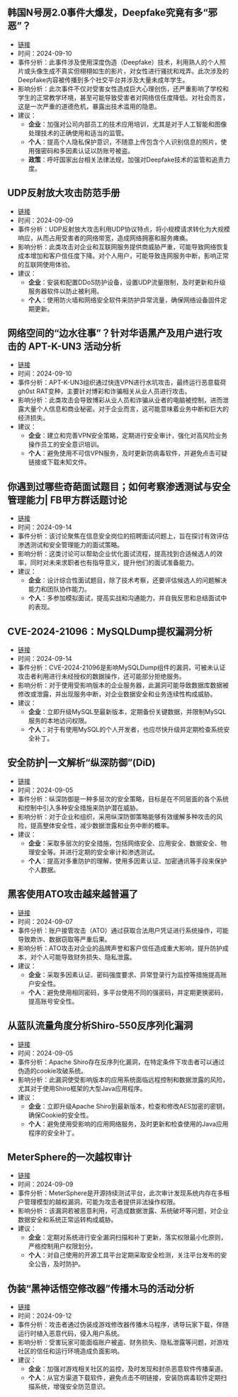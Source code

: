 ## 韩国N号房2.0事件大爆发，Deepfake究竟有多“邪恶”？

- [链接](https://www.freebuf.com/articles/neopoints/410664.html)
- 时间：2024-09-10
- 事件分析：此事件涉及使用深度伪造（Deepfake）技术，利用熟人的个人照片或头像生成不真实但栩栩如生的影片，对女性进行骚扰和戏弄。此次涉及的Deepfake内容被传播到多个社交平台并涉及大量未成年学生。
- 影响分析：此次事件不仅对受害女性造成巨大心理创伤，还严重影响了学校和学生的正常教学环境，甚至可能导致受害者对网络信任度降低。对社会而言，这是一次严重的道德危机，暴露出技术滥用的隐患。
- 建议：
  - **企业**：加强对公司内部员工的技术应用培训，尤其是对于人工智能和图像处理技术的正确使用和适当的监管。 
  - **个人**：提高个人隐私保护意识，不随意上传包含个人识别信息的照片，使用强密码和多因素认证以防账号被盗。
  - **政策**：呼吁国家出台相关法律法规，加强对Deepfake技术的监管和追责力度。

## UDP反射放大攻击防范手册

- [链接](https://www.freebuf.com/articles/network/410528.html)
- 时间：2024-09-09
- 事件分析：UDP反射放大攻击利用UDP协议特点，将小规模请求转化为大规模响应，从而占用受害者的网络带宽，造成网络拥塞和服务瘫痪。
- 影响分析：此类攻击对企业和互联网服务提供商威胁严重，可能导致网络恢复成本增加和客户信任度下降。对个人用户，可能导致连网服务中断，影响正常的互联网使用体验。
- 建议：
  - **企业**：安装和配置DDoS防护设备，设置UDP流量限制，及时更新和升级服务器软件以防止被利用。
  - **个人**：使用防火墙和网络安全软件来防护异常流量，确保网络设备固件定期更新。

## 网络空间的“边水往事”？针对华语黑产及用户进行攻击的 APT-K-UN3 活动分析

- [链接](https://www.freebuf.com/articles/network/410647.html)
- 时间：2024-09-10
- 事件分析：APT-K-UN3组织通过快连VPN进行水坑攻击，最终运行恶意载荷gh0st RAT变种，主要针对博彩和诈骗相关从业人员进行攻击。
- 影响分析：此类攻击会导致博彩从业人员和诈骗从业者的电脑被控制，进而泄露大量个人信息和商业秘密。对于企业而言，这可能意味着业务中断和巨大的经济损失。
- 建议：
  - **企业**：建立和完善VPN安全策略，定期进行安全审计，强化对高风险业务操作员工的安全意识培训。
  - **个人**：避免使用不可信VPN服务，及时更新防病毒软件，并避免点击可疑链接或下载未知文件。

## 你遇到过哪些奇葩面试题目；如何考察渗透测试与安全管理能力| FB甲方群话题讨论

- [链接](https://www.freebuf.com/articles/neopoints/411030.html)
- 时间：2024-09-14
- 事件分析：该讨论聚焦在信息安全岗位的招聘面试问题上，旨在探讨有效评估渗透测试和安全管理能力的面试策略。
- 影响分析：这类讨论可以帮助企业优化面试流程，提高找到合适候选人的效率，同时对未来求职者也有指导意义，提升他们的面试准备能力。
- 建议：
  - **企业**：设计综合性面试题目，除了技术考察，还要评估候选人的问题解决能力和团队协作能力。
  - **个人**：多参加模拟面试，提高实战和沟通能力，并自我反思和总结面试中的表现。

## CVE-2024-21096：MySQLDump提权漏洞分析

- [链接](https://www.freebuf.com/vuls/411090.html)
- 时间：2024-09-14
- 事件分析：CVE-2024-21096是影响MySQLDump组件的漏洞，可被未认证攻击者利用进行未经授权的数据操作，还可能部分拒绝服务。
- 影响分析：对于使用受影响版本的企业服务器，此漏洞可能导致数据库数据被修改或泄露，并出现服务中断，对企业数据安全和业务连续性构成威胁。
- 建议：
  - **企业**：立即升级MySQL至最新版本，定期备份关键数据，并限制MySQL服务的本地访问权限。
  - **个人**：对于有使用MySQL的个人开发者，也应尽快升级并定期检查系统安全补丁。

## 安全防护|一文解析“纵深防御”(DiD)

- [链接](https://www.freebuf.com/articles/es/410345.html)
- 时间：2024-09-05
- 事件分析：纵深防御是一种多层次的安全策略，目标是在不同层面的各个系统和控制中引入多种安全措施来防护潜在威胁。
- 影响分析：对于企业和组织，采用纵深防御策略能够有效缓解多种攻击的风险，提高整体安全性，减少数据泄露和业务中断的概率。
- 建议：
  - **企业**：采取多层次的安全措施，包括网络安全、应用安全、数据安全、物理安全等。并进行定期的安全审计和渗透测试。
  - **个人**：提高对多重防护的理解，使用多因素认证、加密通讯等手段来保护个人数据。

## 黑客使用ATO攻击越来越普遍了

- [链接](https://www.freebuf.com/articles/neopoints/410493.html)
- 时间：2024-09-07
- 事件分析：账户接管攻击（ATO）通过获取合法用户凭证进行系统操作，可能导致欺诈、数据窃取等严重后果。
- 影响分析：ATO攻击对企业的品牌声誉和客户信任造成重大影响，提升防护成本，对个人可能导致财务损失、隐私泄露。
- 建议：
  - **企业**：采取多因素认证、密码强度要求、异常登录行为监控等措施提高账户安全性。
  - **个人**：避免使用相同密码，多平台使用不同的强密码，并定期更换密码，提高账号安全性。

## 从蓝队流量角度分析Shiro-550反序列化漏洞
- [链接](https://www.freebuf.com/vuls/410346.html)
- 时间：2024-09-05
- 事件分析：Apache Shiro存在反序列化漏洞，在特定条件下攻击者可以通过伪造的cookie攻破系统。
- 影响分析：此漏洞使受影响版本的应用系统面临远程控制和数据泄露的风险，尤其对于使用Shiro框架的大型Java应用程序。
- 建议：
  - **企业**：立即升级Apache Shiro到最新版本，检查和修改AES加密的密钥，确保Cookie的安全性。
  - **个人**：避免使用受影响的应用网络服务，及时更新和检查使用的Java应用程序的安全补丁。

## MeterSphere的一次越权审计

- [链接](https://www.freebuf.com/vuls/410531.html)
- 时间：2024-09-09
- 事件分析：MeterSphere是开源持续测试平台，此次审计发现系统内存在多租户管理模型的越权漏洞，可能为攻击者提供非法操作权限。
- 影响分析：该漏洞若被恶意利用，可造成数据泄露、系统破坏等问题，对企业数据安全和系统正常运转构成威胁。
- 建议：
  - **企业**：定期对系统进行安全漏洞扫描和补丁更新，落实权限最小化原则，严格控制用户权限划分。
  - **个人**：对自己使用的开源工具平台定期采取安全检测，关注平台发布的安全公告，及时防护。

## 伪装“黑神话悟空修改器”传播木马的活动分析

- [链接](https://www.freebuf.com/articles/network/410882.html)
- 时间：2024-09-12
- 事件分析：攻击者通过伪装成游戏修改器传播木马程序，诱导玩家下载，伴随运行时植入恶意代码，侵入用户系统。
- 影响分析：受害玩家可能面临账户被盗、财务损失、隐私泄露等问题，对游戏社区的信任和运行环境造成负面影响。
- 建议：
  - **企业**：加强对游戏相关社区的监控，及时发现和封杀恶意软件传播渠道。 
  - **个人**：从官方渠道下载软件，避免点击不明链接，安装防病毒软件定期扫描系统，增强安全防范意识。
